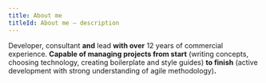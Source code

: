```yaml
---
title: About me
titleId: About me – description
---
```

Developer, consultant **and** lead **with over** 12 years of commercial experience. **Capable of managing projects from start** (writing concepts, choosing technology, creating boilerplate and style guides) **to finish** (active development with strong understanding of agile methodology)**.**